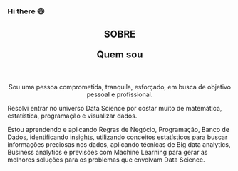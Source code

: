 ### Hi there 😄


<h2><b><p align="center">SOBRE</p><p align="center">Quem sou</p></b></h2>

<br/>


<p align="center">Sou uma pessoa comprometida, tranquila, esforçado, em busca de objetivo pessoal e profissional.

Resolvi entrar no universo Data Science por costar muito de matemática, estatística, programação e visualizar dados.

Estou aprendendo e aplicando Regras de Negócio, Programação, Banco de Dados, identificando insights, utilizando conceitos estatísticos para buscar informações preciosas nos dados, aplicando técnicas de Big data analytics, Business analytics e previsões com Machine Learning para gerar as melhores soluções para os problemas que envolvam Data Science.</p>


<br/>

<!--
**Wenceslau93/Wenceslau93** is a ✨ _special_ ✨ repository because its `README.md` (this file) appears on your GitHub profile.

Here are some ideas to get you started:

- 🔭 I’m currently working on ...
- 🌱 I’m currently learning ...
- 👯 I’m looking to collaborate on ...
- 🤔 I’m looking for help with ...
- 💬 Ask me about ...
- 📫 How to reach me: ...
- 😄 Pronouns: ...
- ⚡ Fun fact: ...
-->

